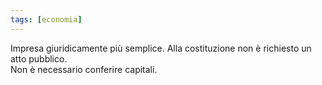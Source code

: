 ```yaml
---
tags: [economia]
---
```

Impresa giuridicamente più semplice.
Alla costituzione non è richiesto un atto pubblico.  
Non è necessario conferire capitali.